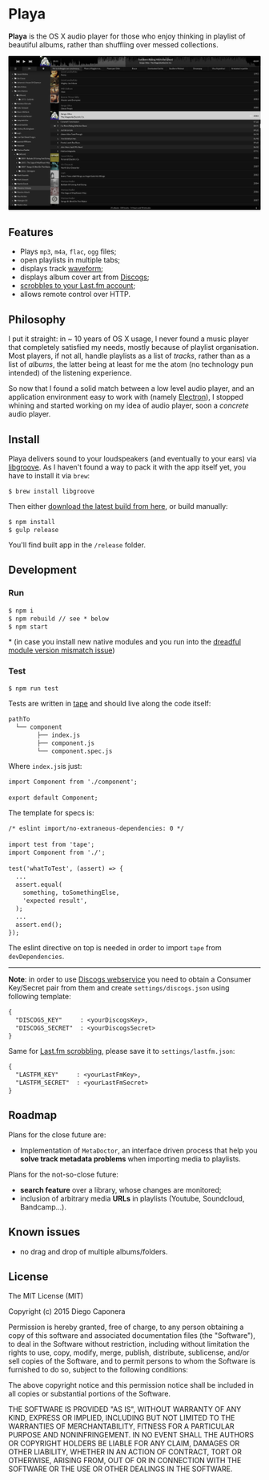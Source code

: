 # Playa

**Playa** is the OS X audio player for those who enjoy thinking in playlist of beautiful albums, rather than shuffling over messed collections.

![Playa Screenshot](docs/images/playa.png)

## Features

- Plays `mp3`, `m4a`, `flac`, `ogg` files;
- open playlists in multiple tabs;
- displays track [waveform](https://github.com/andrewrk/waveform);
- displays album cover art from [Discogs](https://www.discogs.com/developers/);
- [scrobbles to your Last.fm account](http://www.last.fm/about);
- allows remote control over HTTP.

## Philosophy

I put it straight: in ~ 10 years of OS X usage, I never found a music player that completely satisfied my needs, mostly because of playlist organisation.
Most players, if not all, handle playlists as a list of _tracks_, rather than as a list of _albums_, the latter being at least for me the atom (no technology pun intended) of the listening experience.

So now that I found a solid match between a low level audio player, and an application environment easy to work with (namely [Electron](https://github.com/atom/electron)), I stopped whining and started working on my idea of audio player, soon a _concrete_ audio player.

## Install

Playa delivers sound to your loudspeakers (and eventually to your ears) via [libgroove](https://github.com/andrewrk/libgroove).
As I haven't found a way to pack it with the app itself yet, you have to install it via `brew`:

    $ brew install libgroove

Then either [download the latest build from here](https://github.com/moonwave99/playa/releases), or build manually:

    $ npm install
    $ gulp release

You'll find built app in the `/release` folder.

## Development

### Run

    $ npm i
    $ npm rebuild // see * below
    $ npm start

\* (in case you install new native modules and you run into the [dreadful module version mismatch issue](https://github.com/electron-userland/electron-builder/issues/453))

### Test

    $ npm run test

Tests are written in [tape](https://github.com/substack/tape) and should live along the code itself:

```
pathTo
  └── component
        ├── index.js
        ├── component.js
        └── component.spec.js
```

Where `index.js`is just:

```
import Component from './component';

export default Component;
```

The template for specs is:

```
/* eslint import/no-extraneous-dependencies: 0 */

import test from 'tape';
import Component from './';

test('whatToTest', (assert) => {
  ...
  assert.equal(
    something, toSomethingElse,
    'expected result',
  );
  ...
  assert.end();
});
```

The eslint directive on top is needed in order to import `tape` from `devDependencies`.

---

**Note**: in order to use [Discogs webservice](https://www.discogs.com/developers/) you need to obtain a Consumer Key/Secret pair from them and create `settings/discogs.json` using following template:

    {
      "DISCOGS_KEY"     : <yourDiscogsKey>,
      "DISCOGS_SECRET"  : <yourDiscogsSecret>
    }

Same for [Last.fm scrobbling](http://www.last.fm/api/scrobbling), please save it to `settings/lastfm.json`:

    {
      "LASTFM_KEY"     : <yourLastFmKey>,
      "LASTFM_SECRET"  : <yourLastFmSecret>
    }

## Roadmap

Plans for the close future are:

- Implementation of `MetaDoctor`, an interface driven process that help you **solve track metadata problems** when importing media to playlists.

Plans for the not-so-close future:

- **search feature** over a library, whose changes are monitored;
- inclusion of arbitrary media **URLs** in playlists (Youtube, Soundcloud, Bandcamp...).

## Known issues

- no drag and drop of multiple albums/folders.

## License

The MIT License (MIT)

Copyright (c) 2015 Diego Caponera

Permission is hereby granted, free of charge, to any person obtaining a copy
of this software and associated documentation files (the "Software"), to deal
in the Software without restriction, including without limitation the rights
to use, copy, modify, merge, publish, distribute, sublicense, and/or sell
copies of the Software, and to permit persons to whom the Software is
furnished to do so, subject to the following conditions:

The above copyright notice and this permission notice shall be included in
all copies or substantial portions of the Software.

THE SOFTWARE IS PROVIDED "AS IS", WITHOUT WARRANTY OF ANY KIND, EXPRESS OR
IMPLIED, INCLUDING BUT NOT LIMITED TO THE WARRANTIES OF MERCHANTABILITY,
FITNESS FOR A PARTICULAR PURPOSE AND NONINFRINGEMENT. IN NO EVENT SHALL THE
AUTHORS OR COPYRIGHT HOLDERS BE LIABLE FOR ANY CLAIM, DAMAGES OR OTHER
LIABILITY, WHETHER IN AN ACTION OF CONTRACT, TORT OR OTHERWISE, ARISING FROM,
OUT OF OR IN CONNECTION WITH THE SOFTWARE OR THE USE OR OTHER DEALINGS IN
THE SOFTWARE.
